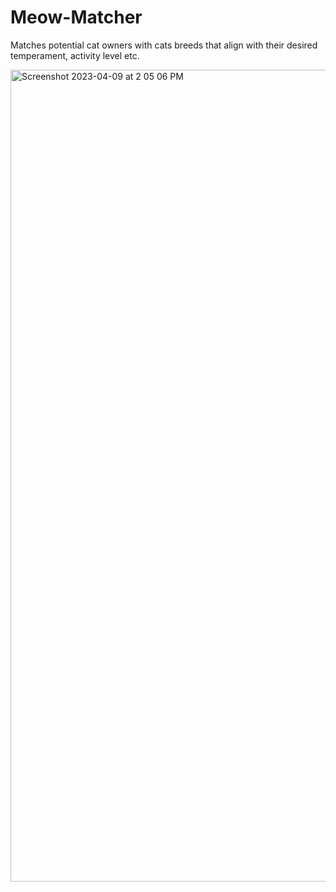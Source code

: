 # Meow-Matcher
Matches potential cat owners with cats breeds that align with their desired temperament, activity level etc.

<img width="1299" alt="Screenshot 2023-04-09 at 2 05 06 PM" src="https://user-images.githubusercontent.com/101954757/230771490-cfac5018-b944-4643-b42d-b6f7fb208669.png">
